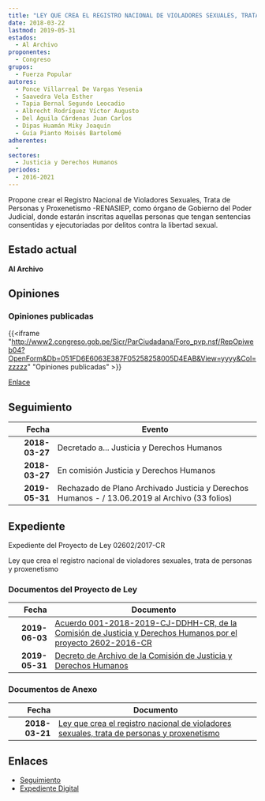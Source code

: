```yaml
---
title: "LEY QUE CREA EL REGISTRO NACIONAL DE VIOLADORES SEXUALES, TRATA DE PERSONAS Y PROXENETISMO"
date: 2018-03-22
lastmod: 2019-05-31
estados: 
  - Al Archivo
proponentes: 
  - Congreso
grupos: 
  - Fuerza Popular
autores: 
  - Ponce Villarreal De Vargas Yesenia
  - Saavedra Vela Esther
  - Tapia Bernal Segundo Leocadio
  - Albrecht Rodríguez Víctor Augusto
  - Del Águila Cárdenas Juan Carlos
  - Dipas Huamán Miky Joaquín
  - Guía Pianto Moisés Bartolomé
adherentes: 
  - 
sectores: 
  - Justicia y Derechos Humanos
periodos: 
  - 2016-2021
---
```


Propone crear el Registro Nacional de Violadores Sexuales, Trata de Personas y Proxenetismo -RENASIEP, como órgano de Gobierno del Poder Judicial, donde estarán inscritas aquellas personas que tengan sentencias consentidas y ejecutoriadas por delitos contra la libertad sexual.


## Estado actual

**Al Archivo**

## Opiniones

### Opiniones publicadas

{{<iframe "http://www2.congreso.gob.pe/Sicr/ParCiudadana/Foro_pvp.nsf/RepOpiweb04?OpenForm&Db=051FD6E6063E387F05258258005D4EAB&View=yyyy&Col=zzzzz" "Opiniones publicadas" >}}

[Enlace](http://www2.congreso.gob.pe/Sicr/ParCiudadana/Foro_pvp.nsf/RepOpiweb04?OpenForm&Db=051FD6E6063E387F05258258005D4EAB&View=yyyy&Col=zzzzz)

## Seguimiento

| Fecha | Evento |
|------:|--------|
| **2018-03-27** | Decretado a... Justicia y Derechos Humanos|
| **2018-03-27** | En comisión Justicia y Derechos Humanos|
| **2019-05-31** | Rechazado de Plano Archivado Justicia y Derechos Humanos - / 13.06.2019 al Archivo (33 folios)|


## Expediente

Expediente del Proyecto de Ley 02602/2017-CR

Ley que crea el registro nacional de violadores sexuales, trata de personas y proxenetismo


### Documentos del Proyecto de Ley

| Fecha | Documento |
|------:|--------|
| **2019-06-03** | [Acuerdo 001-2018-2019-CJ-DDHH-CR, de la Comisión de Justicia y Derechos Humanos por el proyecto 2602-2016-CR](http://www.leyes.congreso.gob.pe/Documentos/2016_2021/Decretos/Archivamiento/DA0040620190603.pdf) |
| **2019-05-31** | [Decreto de Archivo de la Comisión de Justicia y Derechos Humanos](http://www.leyes.congreso.gob.pe/Documentos/2016_2021/Decretos/Archivamiento/DA0258620190531.pdf) |

### Documentos de Anexo

| Fecha | Documento |
|------:|--------|
| **2018-03-21** | [Ley que crea el registro nacional de violadores sexuales, trata de personas y proxenetismo](http://www.leyes.congreso.gob.pe/Documentos/2016_2021/Proyectos_de_Ley_y_de_Resoluciones_Legislativas/PL0260220180321.pdf) |

## Enlaces 

- [Seguimiento](http://www2.congreso.gob.pe/Sicr/TraDocEstProc/CLProLey2016.nsf/f7fff46988ca05b1052578e100829cc7/b699ba673f22af5f05258258005c9cd2?OpenDocument)
- [Expediente Digital](http://www2.congreso.gob.pe/Sicr/TraDocEstProc/CLProLey2016.nsf/f7fff46988ca05b1052578e100829cc7/b699ba673f22af5f05258258005c9cd2?OpenDocument&Click=05257FB7005EB655.eb71d0cf91d8294e05256cdf006b5706/$Body/0.1C6C)
